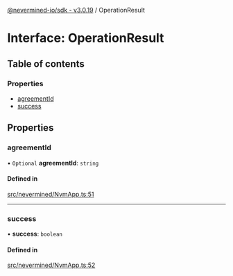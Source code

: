 [@nevermined-io/sdk - v3.0.19](../code-reference.md) / OperationResult

# Interface: OperationResult

## Table of contents

### Properties

- [agreementId](OperationResult.md#agreementid)
- [success](OperationResult.md#success)

## Properties

### agreementId

• `Optional` **agreementId**: `string`

#### Defined in

[src/nevermined/NvmApp.ts:51](https://github.com/nevermined-io/sdk-js/blob/065f3decbaad4f3943ea9ea3e7eade094f617f96/src/nevermined/NvmApp.ts#L51)

---

### success

• **success**: `boolean`

#### Defined in

[src/nevermined/NvmApp.ts:52](https://github.com/nevermined-io/sdk-js/blob/065f3decbaad4f3943ea9ea3e7eade094f617f96/src/nevermined/NvmApp.ts#L52)
